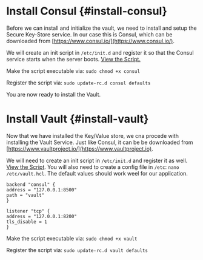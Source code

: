 

# Install Consul {#install-consul}

Before we can install and initialize the vault, we need to install and setup the Secure Key-Store service. In our case this is Consul, which can be downloaded from [https://www.consul.io/](https://www.consul.io/).

We will create an init script in `/etc/init.d` and register it so that the Consul service starts when the server boots. [View the Script.](/consul.txt)

Make the script executable via: `sudo chmod +x consul`

Register the script via: `sudo update-rc.d consul defaults`

You are now ready to install the Vault.

# Install Vault {#install-vault}

Now that we have installed the Key/Value store, we cna procede with installing the Vault Service. Just like Consul, it can be be downloaded from [https://www.vaultproject.io/](https://www.vaultproject.io).

We will need to create an init script in `/etc/init.d` and register it as well. [View the Script](/vault.txt). You will also need to create a config file in `/etc`: `nano /etc/vault.hcl`. The default values should work weel for our application.

```
backend "consul" {
address = "127.0.0.1:8500"
path = "vault"
}

listener "tcp" {
address = "127.0.0.1:8200"
tls_disable = 1
}
```

Make the script executable via: `sudo chmod +x vault`

Register the script via: `sudo update-rc.d vault defaults`
